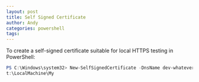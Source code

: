 ```yaml
---
layout: post
title: Self Signed Certificate
author: Andy
categories: powershell
tags:
---
```


To create a self-signed certificate suitable for local HTTPS testing in PowerShell:

``` powershell
PS C:\Windows\system32> New-SelfSignedCertificate -DnsName dev-whatever.mydomain.com -CertStoreLocation cer
t:\LocalMachine\My
```